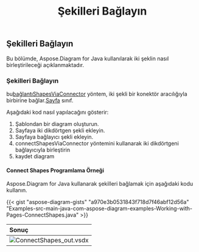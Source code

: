 ﻿---
title: Şekilleri Bağlayın
type: docs
weight: 90
url: /tr/java/connect-shapes/
description: Bu bölümde, Aspose.Diagram for Java ile iki şeklin nasıl birleştirileceği açıklanmaktadır.
---
## **Şekilleri Bağlayın**
Bu bölümde, Aspose.Diagram for Java kullanılarak iki şeklin nasıl birleştirileceği açıklanmaktadır.
### **Şekilleri Bağlayın**
 bu[bağlantıShapesViaConnector](https://reference.aspose.com/diagram/java/com.aspose.diagram/page#connectShapesViaConnector(long,%20int,%20long,%20int,%20long) ) yöntem, iki şekli bir konektör aracılığıyla birbirine bağlar.[Sayfa](https://reference.aspose.com/diagram/java/com.aspose.diagram/Page) sınıf.

Aşağıdaki kod nasıl yapılacağını gösterir:

1. Şablondan bir diagram oluşturun.
1. Sayfaya iki dikdörtgen şekli ekleyin.
1. Sayfaya bağlayıcı şekli ekleyin.
1. connectShapesViaConnector yöntemini kullanarak iki dikdörtgeni bağlayıcıyla birleştirin
1. kaydet diagram
#### **Connect Shapes Programlama Örneği**
Aspose.Diagram for Java kullanarak şekilleri bağlamak için aşağıdaki kodu kullanın.

{{< gist "aspose-diagram-gists" "a970e3b0531843f718d7f46abf12d56a" "Examples-src-main-java-com-aspose-diagram-examples-Working-with-Pages-ConnectShapes.java" >}}

|**Sonuç**|
|:- |
|![ConnectShapes_out.vsdx](ConnectShapes.png)|
